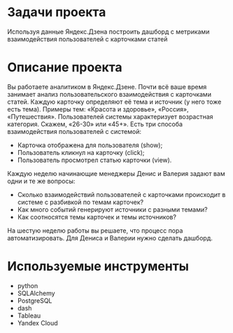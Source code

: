 # Задачи проекта
Используя данные Яндекс.Дзена построить дашборд с метриками взаимодействия пользователей с карточками статей
# Описание проекта
Вы работаете аналитиком в Яндекс.Дзене. Почти всё ваше время занимает анализ пользовательского взаимодействия с карточками статей. Каждую карточку определяют её тема и источник (у него тоже есть тема). Примеры тем: «Красота и здоровье», «Россия», «Путешествия». 
Пользователей системы характеризует возрастная категория. Скажем, «26-30» или «45+». Есть три способа взаимодействия пользователей с системой:
  - Карточка отображена для пользователя (show);
  - Пользователь кликнул на карточку (click);
  - Пользователь просмотрел статью карточки (view).
  
Каждую неделю начинающие менеджеры Денис и Валерия задают вам одни и те же вопросы:
  - Cколько взаимодействий пользователей с карточками происходит в системе с разбивкой по темам карточек?
  - Как много событий генерируют источники с разными темами?
  - Как соотносятся темы карточек и темы источников?

На шестую неделю работы вы решаете, что процесс пора автоматизировать. Для Дениса и Валерии нужно сделать дашборд.
# Используемые инструменты
- python
- SQLAlchemy
- PostgreSQL
- dash
- Tableau
- Yandex Cloud
